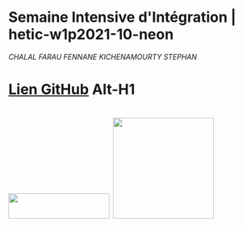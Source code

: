 # Semaine Intensive d'Intégration | hetic-w1p2021-10-neon
*CHALAL FARAU FENNANE KICHENAMOURTY STEPHAN*

[Lien GitHub](https://github.com/Benjigo93/hetic-w1p2021-10-neon)
Alt-H1
======
<img src="../assets/haribo-logo.png" width="200" height="50"> <img src="../assets/hetic-logo.png" width="200">
======
